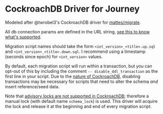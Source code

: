 # CockroachDB Driver for Journey

Modeled after @twrobel3's CockroachDB driver for [mattes/migrate](https://github.com/mattes/migrate).

All db connection params are defined in the URL string, [see this to know what's supported](https://github.com/mattes/migrate/tree/2570d5866d87da6ab95d0fe9aac10cbd5641418d/database/cockroachdb).

Migration script names should take the form `<int_version>_<title>.up.sql` and `<int_version>_<title>.down.sql`. I recommend using a timestamp (seconds since epoch) for `<int_version>` values.

By default, each migration script will run within a transaction, but you can opt-out of this by including the comment `-- disable_ddl_transaction` as the first line in your script. Due to the [nature of CockroachDB](https://github.com/cockroachdb/cockroach/issues/14548), disabling transactions may be necessary for scripts that need to alter the schema *and* insert reference/seed data.

Note that [advisory locks are not supported in CockroachDB](https://github.com/cockroachdb/cockroach/issues/13546); therefore a manual lock (with default name `schema_lock`) is used. This driver will acquire the lock and release it at the beginning and end of every migration script.
